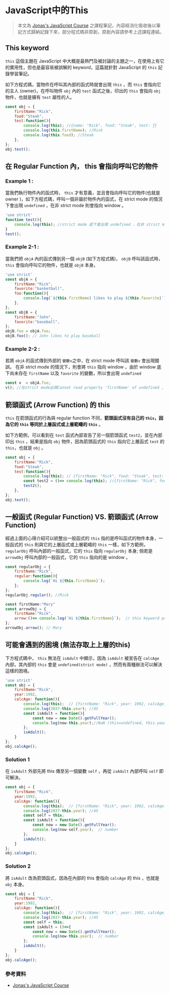 # JavaScript中的This

> 本文為 [Jonas's JavaScript Course](https://www.udemy.com/course/the-complete-javascript-course/) 之課程筆記，內容經消化吸收後以筆記方式歸納記錄下來，部分程式碼非原創，原創內容請參考上述課程連結。

## This keyword

`this` 這個主題在 JavaScript 中大概是最熱門及被討論的主題之一，在使用上有它的實用性，但也是最容易被誤解的 keyword，這篇就針對 JavaScript 的 `this` 記錄學習筆記。  

 如下方程式碼，當物件在呼叫其內部的函式時就會出現 `this` ，而 `this` 會指向它的主人 (owner)，在呼叫物件 `obj` 內的 `test` 函式之後，印出的 `this` 會指向 `obj` 物件，也就是擁有 `test` 屬性的人。

```js
const obj = {
    firstName:"Rick",
    food:"Steak",
    test:function(){
        console.log(this); //{name: "Rick", food: "Steak", test: ƒ}
        console.log(this.firstName); //Rick
        console.log(this.food); //Steak
    },
};
obj.test();
```

## 在 Regular Function 內， this 會指向呼叫它的物件

### Example 1 : 

當我們執行物件內的函式時， `this` 才有意義，並且會指向呼叫它的物件(也就是 owner )，如下方程式碼，呼叫一個非屬於物件內的函式，在 strict mode 的情況下會出現 `undefined` ，在非 strict mode 則會指向 window 。

```js
'use strict'
function test(){
    console.log(this); //strict mode 底下會出現 undefined ，在非 strict mode 時， this 會指向 window
}
test();
```
### Example 2-1 : 

當我們把 `objA` 內的函式傳到另一個 `objB` (如下方程式碼)， `objB` 呼叫該函式時， `this` 會指向呼叫它的物件，也就是 `objB` 本身。

```js
'use strict'
const objA = {
    firstName:"Rick",
    favorite:"basketball",
    foo:function(){
        console.log(`${this.firstName} likes to play ${this.favorite}`);
    },
};
const objB = {
    firstName:"John",
    favorite:"baseball",
};
objB.foo = objA.foo;
objB.foo(); // John likes to play baseball

```

### Example 2-2 : 

若將 `objA` 的函式傳到外部的 `變數v`之中，在 strict mode 呼叫該 `變數v` 會出現錯誤。 在非 strict mode 的情況下，則會將 `this` 指向 window ，由於 window 底下尚未存在 `firstName` 以及 `favorite` 的變數，所以會出現 `undefined` 

```js
const v  = objA.foo;
v(); //在strict mode出現Cannot read property 'firstName' of undefined , 非strict mode則出現undefined likes to play undefined
```



## 箭頭函式 (Arrow Function) 的 this
`this` 在箭頭函式的行為與 regular function 不同，**箭頭函式沒有自己的 `this`，因為它的 `this` 等同於上層函式或上層範疇的 `this`** 。  

 如下方範例，可以看到在 `test` 函式內部宣告了另一個箭頭函式 `test2`，並在內部印出 `this` ，結果是指向 `obj` 物件，因為箭頭函式的 `this` 指向它上層函式 `test` 的 `this`，也就是 `obj` 。

```js
const obj = {
    firstName:"Rick",
    food:"Steak",
    test:function(){
        console.log(this); // {firstName: "Rick", food: "Steak", test: ƒ}
        const test2 = ()=> console.log(this); //{firstName: "Rick", food: "Steak", test: ƒ}
        test2();
    },
};
obj.test();
```

## 一般函式 (Regular Function) VS. 箭頭函式 (Arrow Function)

經過上面的心得介紹可以統整出一般函式的 `this` 指的是呼叫函式的物件本身，一般函式的 `this` 則與它的上層函式或上層範疇的 `this` 一樣，如下方範例， `regularObj` 呼叫內部的一般函式，它的 `this` 指向 `regularObj` 本身; 倘若是 `arrowObj` 呼叫內部的一般函式，它的 `this` 指向的是 window 。

```js
const regularObj = {
    firstName:"Rick",
    regular:function(){
        console.log(`Hi ${this.firstName}`);
    };
};
regularObj.regular(); //Rick

const firstName:"Mary"
const arrowObj = {
    firstName:"Rick",
    arrow:()=> console.log(`Hi ${this.firstName}`);  // this keyword point to window, window.firstName = Mary;
};
arrowObj.arrow(); // Mary
```

## 可能會遇到的困境 (無法存取上上層的this)


下方程式碼中， `this` 無法在 `isAdult` 中顯示，因為 `isAdult` 被宣告在 `calcAge` 內部，其內部的 `this` 會是 `undefined(strict mode)` ，然而有兩種辦法可以解決這樣的困境。


```js
'use strict'
const obj = {  
    firstName:"Rick",
    year:1992,
    calcAge: function(){
        console.log(this);  // {firstName: "Rick", year: 1992, calcAge: ƒ}
        console.log(2037-this.year); //45
        const isAdult = function(){
            const now = new Date().getFullYear();
            console.log(now-this.year);//NaN (this=undefined, this.year=undefined, number-undefined = NaN )
        };
        isAdult();
    }
};
obj.calcAge();
```
### Solution 1 
在 `isAdult` 外部先將 this 傳至另一個變數 `self` ，再從 `isAdult` 內部呼叫 `self` 即可解決。

```js
const obj = {  
    firstName:"Rick",
    year:1992,
    calcAge: function(){
        console.log(this);  // {firstName: "Rick", year: 1992, calcAge: ƒ}
        console.log(2037-this.year); //45
        const self = this;
        const isAdult = function(){
            const now = new Date().getFullYear();
            console.log(now-self.year);  // number
        };
        isAdult();
    }
};
obj.calcAge();
```

### Solution 2
將 `isAdult` 改為箭頭函式，因為在內部的 this 會指向 `calcAge` 的 this ，也就是 `obj` 本身。

```js
const obj = {  
    firstName:"Rick",
    year:1992,
    calcAge: function(){
        console.log(this);  // {firstName: "Rick", year: 1992, calcAge: ƒ}
        console.log(2037-this.year); //45
        const self = this;
        const isAdult = ()=>{
            const now = new Date().getFullYear();
            console.log(now-this.year);  // number
        };
        isAdult();
    }
};
obj.calcAge();
```
### 參考資料
* [Jonas's JavaScript Course](https://www.udemy.com/course/the-complete-javascript-course/)
